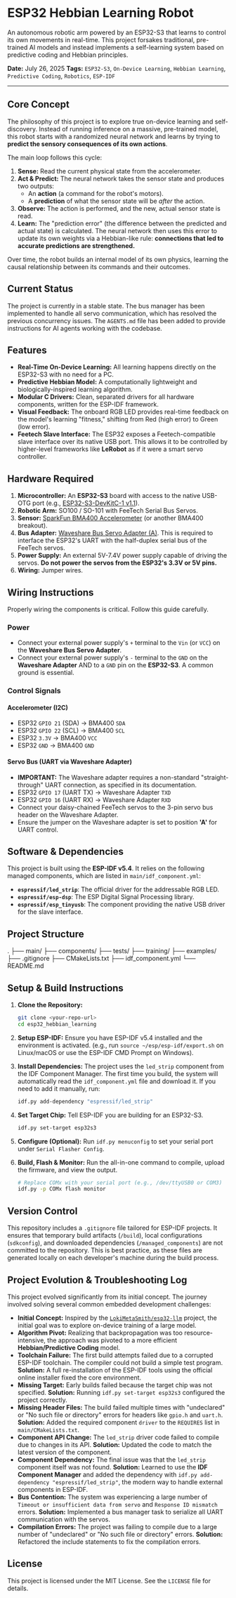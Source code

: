 # ESP32 Hebbian Learning Robot

An autonomous robotic arm powered by an ESP32-S3 that learns to control its own movements in real-time. This project forsakes traditional, pre-trained AI models and instead implements a self-learning system based on predictive coding and Hebbian principles.

**Date:** July 26, 2025
**Tags:** `ESP32-S3`, `On-Device Learning`, `Hebbian Learning`, `Predictive Coding`, `Robotics`, `ESP-IDF`

---

## Core Concept

The philosophy of this project is to explore true on-device learning and self-discovery. Instead of running inference on a massive, pre-trained model, this robot starts with a randomized neural network and learns by trying to **predict the sensory consequences of its own actions**.

The main loop follows this cycle:
1.  **Sense:** Read the current physical state from the accelerometer.
2.  **Act & Predict:** The neural network takes the sensor state and produces two outputs:
    * An **action** (a command for the robot's motors).
    * A **prediction** of what the sensor state will be *after* the action.
3.  **Observe:** The action is performed, and the new, actual sensor state is read.
4.  **Learn:** The "prediction error" (the difference between the predicted and actual state) is calculated. The neural network then uses this error to update its own weights via a Hebbian-like rule: **connections that led to accurate predictions are strengthened.**

Over time, the robot builds an internal model of its own physics, learning the causal relationship between its commands and their outcomes.

## Current Status

The project is currently in a stable state. The bus manager has been implemented to handle all servo communication, which has resolved the previous concurrency issues. The `AGENTS.md` file has been added to provide instructions for AI agents working with the codebase.

## Features

* **Real-Time On-Device Learning:** All learning happens directly on the ESP32-S3 with no need for a PC.
* **Predictive Hebbian Model:** A computationally lightweight and biologically-inspired learning algorithm.
* **Modular C Drivers:** Clean, separated drivers for all hardware components, written for the ESP-IDF framework.
* **Visual Feedback:** The onboard RGB LED provides real-time feedback on the model's learning "fitness," shifting from Red (high error) to Green (low error).
* **Feetech Slave Interface:** The ESP32 exposes a Feetech-compatible slave interface over its native USB port. This allows it to be controlled by higher-level frameworks like **LeRobot** as if it were a smart servo controller.

## Hardware Required

1.  **Microcontroller:** An **ESP32-S3** board with access to the native USB-OTG port (e.g., [ESP32-S3-DevKitC-1 v1.1](https://docs.espressif.com/projects/esp-idf/en/latest/esp32s3/hw-reference/esp32s3-devkitc-1/index.html)).
2.  **Robotic Arm:** SO100 / SO-101 with FeeTech Serial Bus Servos.
3.  **Sensor:** [SparkFun BMA400 Accelerometer](https://www.sparkfun.com/products/18985) (or another BMA400 breakout).
4.  **Bus Adapter:** [Waveshare Bus Servo Adapter (A)](https://www.waveshare.com/wiki/Bus_Servo_Adapter_(A)). This is required to interface the ESP32's UART with the half-duplex serial bus of the FeeTech servos.
5.  **Power Supply:** An external 5V-7.4V power supply capable of driving the servos. **Do not power the servos from the ESP32's 3.3V or 5V pins.**
6.  **Wiring:** Jumper wires.

## Wiring Instructions

Properly wiring the components is critical. Follow this guide carefully.

### Power
* Connect your external power supply's `+` terminal to the `Vin` (or `VCC`) on the **Waveshare Bus Servo Adapter**.
* Connect your external power supply's `-` terminal to the `GND` on the **Waveshare Adapter** AND to a `GND` pin on the **ESP32-S3**. A common ground is essential.

### Control Signals

#### Accelerometer (I2C)
* ESP32 `GPIO 21` (SDA)  -> BMA400 `SDA`
* ESP32 `GPIO 22` (SCL)  -> BMA400 `SCL`
* ESP32 `3.3V`          -> BMA400 `VCC`
* ESP32 `GND`             -> BMA400 `GND`

#### Servo Bus (UART via Waveshare Adapter)
* **IMPORTANT:** The Waveshare adapter requires a non-standard "straight-through" UART connection, as specified in its documentation.
* ESP32 `GPIO 17` (UART TX)  -> Waveshare Adapter `TXD`
* ESP32 `GPIO 16` (UART RX)  -> Waveshare Adapter `RXD`
* Connect your daisy-chained FeeTech servos to the 3-pin servo bus header on the Waveshare Adapter.
* Ensure the jumper on the Waveshare adapter is set to position **'A'** for UART control.

## Software & Dependencies

This project is built using the **ESP-IDF v5.4**. It relies on the following managed components, which are listed in `main/idf_component.yml`:
* **`espressif/led_strip`**: The official driver for the addressable RGB LED.
* **`espressif/esp-dsp`**: The ESP Digital Signal Processing library.
* **`espressif/esp_tinyusb`**: The component providing the native USB driver for the slave interface.

## Project Structure

.
├── main/
├── components/
├── tests/
├── training/
├── examples/
├── .gitignore
├── CMakeLists.txt
├── idf_component.yml
└── README.md
## Setup & Build Instructions

1.  **Clone the Repository:**
    ```bash
    git clone <your-repo-url>
    cd esp32_hebbian_learning
    ```

2.  **Setup ESP-IDF:** Ensure you have ESP-IDF v5.4 installed and the environment is activated. (e.g., run `source ~/esp/esp-idf/export.sh` on Linux/macOS or use the ESP-IDF CMD Prompt on Windows).

3.  **Install Dependencies:** The project uses the `led_strip` component from the IDF Component Manager. The first time you build, the system will automatically read the `idf_component.yml` file and download it. If you need to add it manually, run:
    ```bash
    idf.py add-dependency "espressif/led_strip"
    ```

4.  **Set Target Chip:** Tell ESP-IDF you are building for an ESP32-S3.
    ```bash
    idf.py set-target esp32s3
    ```

5.  **Configure (Optional):** Run `idf.py menuconfig` to set your serial port under `Serial Flasher Config`.

6.  **Build, Flash & Monitor:** Run the all-in-one command to compile, upload the firmware, and view the output.
    ```bash
    # Replace COMx with your serial port (e.g., /dev/ttyUSB0 or COM3)
    idf.py -p COMx flash monitor
    ```

## Version Control

This repository includes a `.gitignore` file tailored for ESP-IDF projects. It ensures that temporary build artifacts (`/build`), local configurations (`sdkconfig`), and downloaded dependencies (`/managed_components`) are not committed to the repository. This is best practice, as these files are generated locally on each developer's machine during the build process.

## Project Evolution & Troubleshooting Log

This project evolved significantly from its initial concept. The journey involved solving several common embedded development challenges:

* **Initial Concept:** Inspired by the [`LokiMetaSmith/esp32-llm`](https://github.com/LokiMetaSmith/esp32-llm) project, the initial goal was to explore on-device training of a large model.
* **Algorithm Pivot:** Realizing that backpropagation was too resource-intensive, the approach was pivoted to a more efficient **Hebbian/Predictive Coding** model.
* **Toolchain Failure:** The first build attempts failed due to a corrupted ESP-IDF toolchain. The compiler could not build a simple test program. **Solution:** A full re-installation of the ESP-IDF tools using the official online installer fixed the core environment.
* **Missing Target:** Early builds failed because the target chip was not specified. **Solution:** Running `idf.py set-target esp32s3` configured the project correctly.
* **Missing Header Files:** The build failed multiple times with "undeclared" or "No such file or directory" errors for headers like `gpio.h` and `uart.h`. **Solution:** Added the required component `driver` to the `REQUIRES` list in `main/CMakeLists.txt`.
* **Component API Change:** The `led_strip` driver code failed to compile due to changes in its API. **Solution:** Updated the code to match the latest version of the component.
* **Component Dependency:** The final issue was that the `led_strip` component itself was not found. **Solution:** Learned to use the **IDF Component Manager** and added the dependency with `idf.py add-dependency "espressif/led_strip"`, the modern way to handle external components in ESP-IDF.
* **Bus Contention:** The system was experiencing a large number of `Timeout or insufficient data from servo` and `Response ID mismatch` errors. **Solution:** Implemented a bus manager task to serialize all UART communication with the servos.
* **Compilation Errors:** The project was failing to compile due to a large number of "undeclared" or "No such file or directory" errors. **Solution:** Refactored the include statements to fix the compilation errors.

## License

This project is licensed under the MIT License. See the `LICENSE` file for details.
